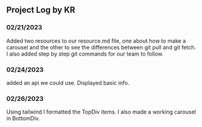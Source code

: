 ## Project Log by KR

### 02/21/2023
Added two resources to our resource.md file, one about how to make a carousel and the other to see the differences between git pull and git fetch. I also added step by step git commands for our team to follow.

### 02/24/2023
added an api we could use. Displayed basic info.

### 02/26/2023 
Using tailwind I formatted the TopDiv items. I also made a working carousel in BottomDiv.
